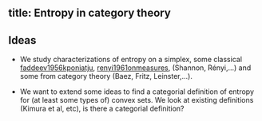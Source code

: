 title: Entropy in category theory
---
## Ideas

* We study characterizations of entropy on a simplex, some classical [faddeev1956kponiatju](/static/other/faddeev1956kponiatju.pdf), 
[renyi1961onmeasures](/static/other/renyi1961onmeasures.pdf),
(Shannon, Rényi,...) and some from category theory (Baez, Fritz, Leinster,...). 

* We want to extend some ideas to find a categorial definition of entropy for (at least some types of) convex sets. We look at existing definitions  (Kimura et al, etc), is there a categorial definition?